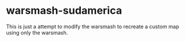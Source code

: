 # warsmash-sudamerica
This is just a attempt to modify the warsmash to recreate a custom map using only the warsmash.
